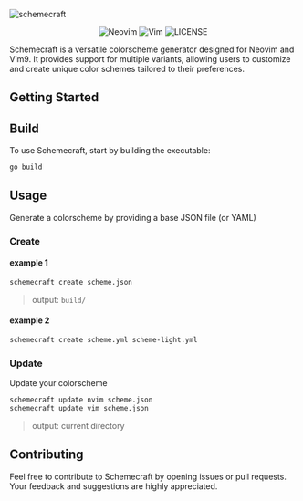 ![schemecraft](https://github.com/maxmx03/schemecraft/assets/50273941/ee682aae-00cb-4282-ba24-3d9621a430a3)

<div align="center"> 
    
![Neovim](https://img.shields.io/badge/Neovim-v0.9.1+-blue?NeoVim-%2357A143.svg?&style=for-the-badge&logo=neovim&logoColor=white)
![Vim](https://img.shields.io/badge/Vim-9-blue?NeoVim-%2357A143.svg?&style=for-the-badge&logo=vim&logoColor=white)
![LICENSE](https://shields.io/badge/LICENSE-MIT-orange?style=for-the-badge)

</div>

Schemecraft is a versatile colorscheme generator designed for Neovim and Vim9.
It provides support for multiple variants, allowing users to customize and
create unique color schemes tailored to their preferences.

## Getting Started

## Build

To use Schemecraft, start by building the executable:

```bash
go build
```

## Usage

Generate a colorscheme by providing a base JSON file (or YAML)

### Create

#### example 1

```bash
schemecraft create scheme.json
```

> output: `build/`

#### example 2

```bash
schemecraft create scheme.yml scheme-light.yml
```

### Update

Update your colorscheme

```bash
schemecraft update nvim scheme.json
schemecraft update vim scheme.json
```

> output: current directory

## Contributing

Feel free to contribute to Schemecraft by opening issues or pull requests.
Your feedback and suggestions are highly appreciated.
